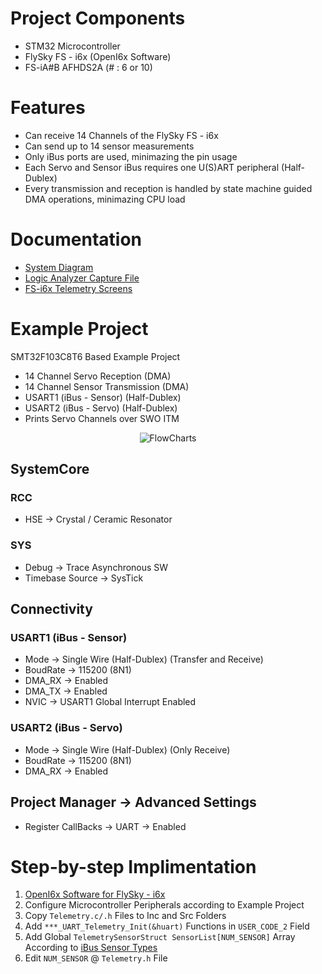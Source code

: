 # Project Components
- STM32 Microcontroller
- FlySky FS - i6x (OpenI6x Software)
- FS-iA#B AFHDS2A (# : 6 or 10)

# Features
-	Can receive 14 Channels of the FlySky FS - i6x
-	Can send up to 14 sensor measurements 
- 	Only iBus ports are used, minimazing the pin usage
- 	Each Servo and Sensor iBus requires one U(S)ART peripheral (Half-Dublex)
- 	Every transmission and reception is handled by state machine guided DMA operations, minimazing CPU load

# Documentation
+ [System Diagram](https://AtaberkOKLU.github.io/STM32-RadioTelemetry-FlySky-FS-i6x/Documents/System/RadioTelemetry_System.drawio.pdf)
+ [Logic Analyzer Capture File](https://github.com/AtaberkOKLU/STM32-RadioTelemetry-FlySky-FS-i6x/tree/main/Documents/LogicAnalyzer)
+ [FS-i6x Telemetry Screens](https://github.com/AtaberkOKLU/STM32-RadioTelemetry-FlySky-FS-i6x/tree/main/Documents/FlySky-i6x)

# Example Project

SMT32F103C8T6 Based Example Project
 - 14 Channel Servo Reception (DMA)
 - 14 Channel Sensor Transmission (DMA)
 - USART1 (iBus - Sensor) (Half-Dublex)
 - USART2 (iBus - Servo) (Half-Dublex)
 - Prints Servo Channels over SWO ITM

<p align="center">
	<picture>
		<source media="(prefers-color-scheme: dark)" srcset="https://AtaberkOKLU.github.io/STM32-RadioTelemetry-FlySky-FS-i6x/Documents/System/RadioTelemetry_System.dark.drawio.png">
		<source media="(prefers-color-scheme: light)" srcset="https://AtaberkOKLU.github.io/STM32-RadioTelemetry-FlySky-FS-i6x/Documents/System/RadioTelemetry_System.drawio.png">
		<img alt="FlowCharts" src="https://AtaberkOKLU.github.io/STM32-RadioTelemetry-FlySky-FS-i6x/Documents/System/RadioTelemetry_System.drawio.png">
	</picture>
</p>

## SystemCore

### RCC
- HSE -> Crystal / Ceramic Resonator

### SYS
- Debug -> Trace Asynchronous SW
- Timebase Source -> SysTick

## Connectivity

### USART1 (iBus - Sensor)
- Mode -> Single Wire (Half-Dublex) (Transfer and Receive)
- BoudRate -> 115200 (8N1)
- DMA_RX -> Enabled
- DMA_TX -> Enabled
- NVIC -> USART1 Global Interrupt Enabled

### USART2 (iBus - Servo)
- Mode -> Single Wire (Half-Dublex) (Only Receive)
- BoudRate -> 115200 (8N1)
- DMA_RX -> Enabled

## Project Manager -> Advanced Settings
- Register CallBacks -> UART -> Enabled

# Step-by-step Implimentation

1. [OpenI6x Software for FlySky - i6x](https://github.com/OpenI6X/opentx)
2. Configure Microcontroller Peripherals according to Example Project
3. Copy `Telemetry.c/.h` Files to Inc and Src Folders
4. Add `***_UART_Telemetry_Init(&huart)` Functions in `USER_CODE_2` Field
5. Add Global `TelemetrySensorStruct SensorList[NUM_SENSOR]` Array According to [iBus Sensor Types](https://github.com/betaflight/betaflight/blob/master/src/main/telemetry/ibus_shared.h)
6. Edit `NUM_SENSOR` @ `Telemetry.h` File 
